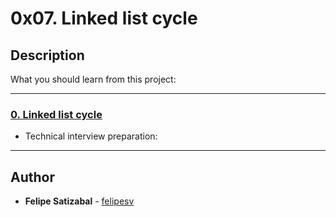 # 0x07. Linked list cycle

## Description
What you should learn from this project:

---

### [0. Linked list cycle](./0-check_cycle.c)
* Technical interview preparation: 

---

## Author
* **Felipe Satizabal** - [felipesv](https://github.com/felipesv)